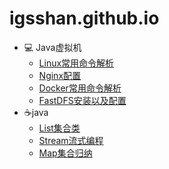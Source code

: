 # igsshan.github.io

- :computer: Java虚拟机
  - [Linux常用命令解析](/notes/system/1.linux)
  - [Nginx配置](/notes/system/2.nginx.md)
  - [Docker常用命令解析](/notes/system/3.docker.md)
  - [FastDFS安装以及配置](/notes/system/4.fastdfs.md)
- :coffee:java
  - [List集合类](/notes/collection/1.list-collection.md)
  - [Stream流式编程](/notes/collection/2.java-stream.md)
  - [Map集合归纳](/notes/collection/3.map.md)

